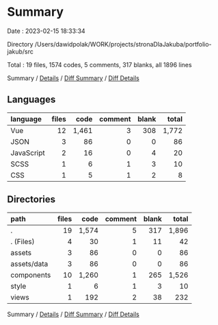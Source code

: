 # Summary

Date : 2023-02-15 18:33:34

Directory /Users/dawidpolak/WORK/projects/stronaDlaJakuba/portfolio-jakub/src

Total : 19 files,  1574 codes, 5 comments, 317 blanks, all 1896 lines

Summary / [Details](details.md) / [Diff Summary](diff.md) / [Diff Details](diff-details.md)

## Languages
| language | files | code | comment | blank | total |
| :--- | ---: | ---: | ---: | ---: | ---: |
| Vue | 12 | 1,461 | 3 | 308 | 1,772 |
| JSON | 3 | 86 | 0 | 0 | 86 |
| JavaScript | 2 | 16 | 0 | 4 | 20 |
| SCSS | 1 | 6 | 1 | 3 | 10 |
| CSS | 1 | 5 | 1 | 2 | 8 |

## Directories
| path | files | code | comment | blank | total |
| :--- | ---: | ---: | ---: | ---: | ---: |
| . | 19 | 1,574 | 5 | 317 | 1,896 |
| . (Files) | 4 | 30 | 1 | 11 | 42 |
| assets | 3 | 86 | 0 | 0 | 86 |
| assets/data | 3 | 86 | 0 | 0 | 86 |
| components | 10 | 1,260 | 1 | 265 | 1,526 |
| style | 1 | 6 | 1 | 3 | 10 |
| views | 1 | 192 | 2 | 38 | 232 |

Summary / [Details](details.md) / [Diff Summary](diff.md) / [Diff Details](diff-details.md)